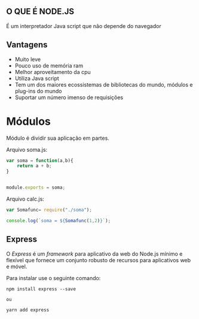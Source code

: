 

## O QUE É NODE.JS

É um interpretador Java script que não depende do navegador

## Vantagens

- Muito leve
- Pouco uso de memória ram
- Melhor aproveitamento da cpu
- Utiliza Java script
- Tem um dos maiores ecossistemas de bibliotecas do mundo, módulos e plug-ins do mundo
- Suportar um número imenso de requisições

# Módulos

Módulo é dividir sua aplicação em partes.

Arquivo soma.js:

~~~javascript
var soma = function(a,b){
	return a + b;
}


module.exports = soma;
~~~

Arquivo calc.js:

~~~javascript
var Somafunc= require("./soma");

console.log(`soma = ${Somafunc(1,2)}`);
~~~~



## Express

O *Express* é um *framework* para aplicativo da web do Node.js mínimo e flexível que fornece um conjunto robusto de recursos para aplicativos web e móvel.

Para instalar use o seguinte comando:

```
npm install express --save

ou

yarn add express
```







 
